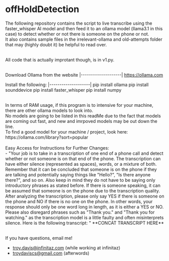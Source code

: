 # offHoldDetection

The following repository contains the script to live transcribe using the faster_whisper AI model and then feed it to an ollama model (llama3.1 in this case) to detect whether or not there is someone on the phone or not. <br />
It also contains sample files in the irrelevant-ollama and old-attempts folder that may (highly doubt it) be helpful to read over.

<br />
All code that is actually improtant though, is in v1.py.
<br />

<br />

Download Ollama from the website
|--------------------|
https://ollama.com
<br />

Install the following:
|--------------------|
pip install ollama
pip install sounddevice
pip install faster_whisper
pip install numpy

<br />
In terms of RAM usage, if this program is to intensive for your machine, there are other ollama models to look into.
<br />
No models are going to be listed in this readMe due to the fact that models are coming out fast, and new and imrpoved models may be out down the line.
<br />
To find a good model for your machine / project, look here: 
https://ollama.com/library?sort=popular
<br />

<br />
Easy Access for Instructions for Further Changes: <br />
- "Your job is to take in a transcription of one end of a phone call and detect whether or not someone is on that end of the phone. The transcription can have either silence (represented as spaces), words, or a mixture of both. Remember that it can be concluded that someone is on the phone if they are talking and potentially saying things like "Hello?", "Is there anyone there?", and so on. Also keep in mind they do not have to be saying only introductory phrases as stated before. If there is someone speaking, it can be assumed that someone is on the phone due to the transcription quality. After analyzing the transcription, please only say YES if there is someone on the phone and NO if there is no one on the phone. In other words, your response should only be one word long in length, as it is either a YES or NO. Please also disregard phrases such as "Thank you." and "Thank you for watching." as the transcription model is a little faulty and often misinterprets silence. Here is the following transcript: " **CONCAT TRANSCRIPT HERE**
<br />
<br />

If you have questions, email me!
- troy.davis@infinitaz.com (while working at infinitaz)
- troydaviscs@gmail.com (afterwords)
